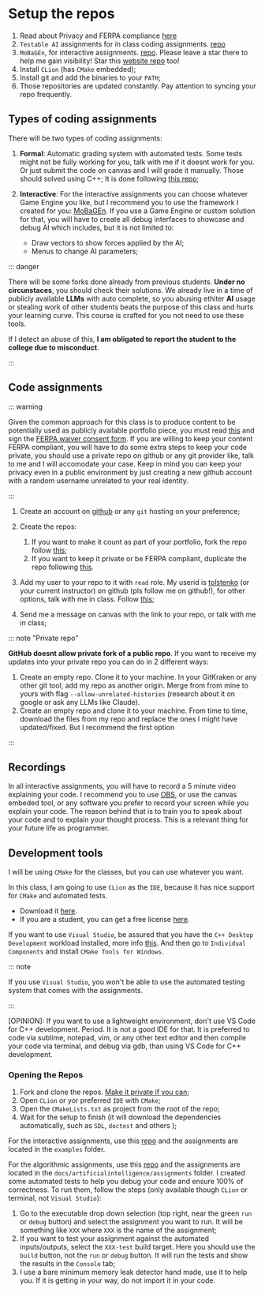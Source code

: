 # Setup the repos

1. Read about Privacy and FERPA compliance [here](./ferpa)
2. `Testable AI` assignments for in class coding assignments. [repo](https://github.com/gameguild-gg/testable-ai)
3. `MoBaGEn`, for interactive assignments. [repo](https://github.com/gameguild-gg/mobagen). Please leave a star there to help me gain visibility! Star this [website repo](https://github.com/gameguild-gg/gameguild) too!
4. Install `CLion` (has `CMake` embedded);
5. Install git and add the binaries to your `PATH`;
6. Those repositories are updated constantly. Pay attention to syncing your repo frequently.

## Types of coding assignments

There will be two types of coding assignments:

1. **Formal**: Automatic grading system with automated tests. Some tests might not be fully working for you, talk with me if it doesnt work for you. Or just submit the code on canvas and I will grade it manually. Those should solved using C++; It is done following [this repo](https://github.com/gameguild-gg/testable-ai);
2. **Interactive**: For the interactive assignments you can choose whatever Game Engine you like, but I recommend you to use the framework I created for you: [MoBaGEn](https://github.com/gameguild-gg/mobagen). If you use a Game Engine or custom solution for that, you will have to create all debug interfaces to showcase and debug AI which includes, but it is not limited to:

   - Draw vectors to show forces applied by the AI;
   - Menus to change AI parameters;

::: danger

There will be some forks done already from previous students. **Under no circunstaces**, you should check their solutions. We already live in a time of publicly available **LLMs** with auto complete, so you abusing ethiter **AI** usage or stealing work of other students beats the purpose of this class and hurts your learning curve. This course is crafted for you not need to use these tools.

If I detect an abuse of this, **I am obligated to report the student to the college due to misconduct**.

:::

## Code assignments

::: warning

Given the common approach for this class is to produce content to be potentially used as publicly available portfolio piece, you must read [this](https://www2.ed.gov/policy/gen/guid/fpco/ferpa/index.html) and sign the [FERPA waiver consent form](./ferpa). If you are willing to keep your content FERPA compliant, you will have to do some extra steps to keep your code private, you should use a private repo on github or any git provider like, talk to me and I will accomodate your case. Keep in mind you can keep your privacy even in a public environment by just creating a new github account with a random username unrelated to your real identity.

:::

1. Create an account on [github](https://github.com) or any `git` hosting on your preference;
2. Create the repos:

   1. If you want to make it count as part of your portfolio, fork the repo follow [this](https://docs.github.com/en/get-started/quickstart/fork-a-repo);
   2. If you want to keep it private or be FERPA compliant, duplicate the repo following [this](https://docs.github.com/en/repositories/creating-and-managing-repositories/duplicating-a-repository).

3. Add my user to your repo to it with `read` role. My userid is [tolstenko](https://github.com/tolstenko) (or your current instructor) on github (pls follow me on github!), for other options, talk with me in class. Follow [this](https://docs.github.com/en/repositories/managing-your-repositorys-settings-and-features/managing-repository-settings/managing-teams-and-people-with-access-to-your-repository);
4. Send me a message on canvas with the link to your repo, or talk with me in class;

::: note "Private repo"

**GitHub doesnt allow private fork of a public repo**. If you want to receive my updates into your private repo you can do in 2 different ways:

1. Create an empty repo. Clone it to your machine. In your GitKraken or any other git tool, add my repo as another origin. Merge from from mine to yours with flag `--allow-unrelated-histories` (research about it on google or ask any LLMs like Claude).
2. Create an empty repo and clone it to your machine. From time to time, download the files from my repo and replace the ones I might have updated/fixed. But I recommend the first option

:::

## Recordings

In all interactive assignments, you will have to record a 5 minute video explaining your code. I recommend you to use [OBS](https://obsproject.com/), or use the canvas embeded tool, or any software you prefer to record your screen while you explain your code. The reason behind that is to train you to speak about your code and to explain your thought process. This is a relevant thing for your future life as programmer.

## Development tools

I will be using `CMake` for the classes, but you can use whatever you want.

In this class, I am going to use `CLion` as the `IDE`, because it has nice support for `CMake` and automated tests.

- Download it [here](https://www.jetbrains.com/clion/).
- If you are a student, you can get a free license [here](https://www.jetbrains.com/community/education/#students).

If you want to use `Visual Studio`, be assured that you have the `C++ Desktop Development` workload installed, more info [this](https://docs.microsoft.com/en-us/cpp/build/vscpp-step-0-installation?view=msvc-160). And then go to `Individual Components` and install `CMake Tools for Windows`.

::: note

If you use `Visual Studio`, you won't be able to use the automated testing system that comes with the assignments.

:::

[OPINION]: If you want to use a lightweight environment, don't use VS Code for C++ development. Period. It is not a good IDE for that. It is preferred to code via sublime, notepad, vim, or any other text editor and then compile your code via terminal, and debug via gdb, than using VS Code for C++ development.

### Opening the Repos

1. Fork and clone the repos. [Make it private if you can](https://docs.github.com/en/repositories/managing-your-repositorys-settings-and-features/managing-repository-settings/setting-repository-visibility#changing-a-repositorys-visibility);
2. Open `CLion` or yor preferred `IDE` with `CMake`;
3. Open the `CMakeLists.txt` as project from the root of the repo;
4. Wait for the setup to finish (it will download the dependencies automatically, such as `SDL`, `doctest` and others );

For the interactive assignments, use this [repo](https://github.com/InfiniBrains/mobagen) and the assignments are located in the `examples` folder.

For the algorithmic assignments, use this [repo](https://github.com/InfiniBrains/Awesome-GameDev-Resources) and the assignments are located in the `docs/artificialintelligence/assignments` folder. I created some automated tests to help you debug your code and ensure 100% of correctness. To run them, follow the steps (only available though `CLion` or terminal, not `Visual Studio`):

1. Go to the executable drop down selection (top right, near the green `run` or `debug` button) and select the assignment you want to run. It will be something like `XXX` where `XXX` is the name of the assignment;
2. If you want to test your assignment against the automated inputs/outputs, select the `XXX-test` build target. Here you should use the `build` button, not the `run` or `debug` button. It will run the tests and show the results in the `Console` tab;
3. I use a bare minimum memory leak detector hand made, use it to help you. If it is getting in your way, do not import it in your code.